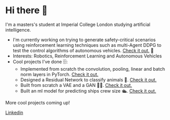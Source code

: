 # Hi there 👋
I'm a masters's student at Imperial College London studying artificial intelligence.

- I'm currently working on trying to generate safety-critical scenarios using reinforcement learning techniques such as multi-Agent DDPG to test the control algorithms of autonomous vehicles. [Check it out.](https://github.com/lavinama/highway-env-tibi/tree/dev-highway-adv) 🚙 
- Interests: Robotics, Reinforcement Learning and Autonomous Vehicles
- Cool projects I've done 🗄:
    * Implemented from scratch the convolution, pooling, linear and batch norm layers in PyTorch. [Check it out.](https://github.com/lavinama/pytorch_blocks)
    * Designed a Residual Network to classify animals 🐘. [Check it out.](https://github.com/lavinama/cnn_NaturalImageNet)
    * Built from scratch a VAE and a GAN 🧞‍♂️. [Check it out.](https://github.com/lavinama/generative_models)
    * Built an ml model for predicting ships crew size 🛳. [Check it out.](https://github.com/lavinama/Cruise_ship_data_science)

More cool projects coming up!

[Linkedin](https://www.linkedin.com/in/mario-l-b0a938172/) 
